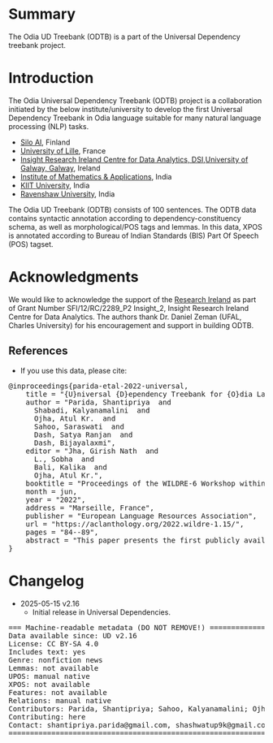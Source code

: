 # Summary

The Odia UD Treebank (ODTB) is a part of the Universal Dependency treebank project.

# Introduction

The Odia Universal Dependency Treebank (ODTB) project is a collaboration initiated by the below institute/university to develop the first Universal Dependency Treebank in Odia language suitable for many natural language processing (NLP) tasks.
  * [Silo AI](https://silo.ai/), Finland
  * [University of Lille](https://www.univ-lille.fr/home/), France
  * [Insight Research Ireland Centre for Data Analytics, DSI](https://www.insight-centre.org/),[University of Galway, Galway](https://www.universityofgalway.ie/), Ireland
  * [Institute of Mathematics & Applications](https://iomaorissa.ac.in/), India
  * [KIIT University](https://kiit.ac.in/), India
  * [Ravenshaw University](https://ravenshawuniversity.ac.in/), India

The Odia UD Treebank (ODTB) consists of 100 sentences. The ODTB data contains syntactic annotation according to dependency-constituency schema, as well as morphological/POS tags and lemmas. In this data, XPOS is annotated according to Bureau of Indian Standards (BIS) Part Of Speech (POS) tagset.

# Acknowledgments

We would like to acknowledge the support of the [Research Ireland](https://www.researchireland.ie/) as part of Grant Number SFI/12/RC/2289_P2 Insight_2, Insight Research Ireland Centre for Data Analytics. The authors thank Dr. Daniel Zeman (UFAL, Charles University) for his encouragement and support in building ODTB.

## References

* If you use this data, please cite:
<pre>
@inproceedings{parida-etal-2022-universal,
    title = "{U}niversal {D}ependency Treebank for {O}dia Language",
    author = "Parida, Shantipriya  and
      Shabadi, Kalyanamalini  and
      Ojha, Atul Kr.  and
      Sahoo, Saraswati  and
      Dash, Satya Ranjan  and
      Dash, Bijayalaxmi",
    editor = "Jha, Girish Nath  and
      L., Sobha  and
      Bali, Kalika  and
      Ojha, Atul Kr.",
    booktitle = "Proceedings of the WILDRE-6 Workshop within the 13th Language Resources and Evaluation Conference",
    month = jun,
    year = "2022",
    address = "Marseille, France",
    publisher = "European Language Resources Association",
    url = "https://aclanthology.org/2022.wildre-1.15/",
    pages = "84--89",
    abstract = "This paper presents the first publicly available treebank of Odia, a morphologically rich low resource Indian language. The treebank contains approx. 1082 tokens (100 sentences) in Odia were selected from {\textquotedblleft}Samantar{\textquotedblright}, the largest available parallel corpora collection for Indic languages. All the selected sentences are manually annotated following the {\textquotedblleft}Universal Dependency{\textquotedblright} guidelines. The morphological analysis of the Odia treebank was performed using machine learning techniques. The Odia annotated treebank will enrich the Odia language resource and will help in building language technology tools for cross-lingual learning and typological research. We also build a preliminary Odia parser using a machine learning approach. The accuracy of the parser is 86.6{\%} Tokenization, 64.1{\%} UPOS, 63.78{\%} XPOS, 42.04{\%} UAS and 21.34{\%} LAS. Finally, the paper briefly discusses the linguistic analysis of the Odia UD treebank."
}
</pre>

# Changelog

* 2025-05-15 v2.16
  * Initial release in Universal Dependencies.


<pre>
=== Machine-readable metadata (DO NOT REMOVE!) ================================
Data available since: UD v2.16
License: CC BY-SA 4.0
Includes text: yes
Genre: nonfiction news
Lemmas: not available
UPOS: manual native
XPOS: not available
Features: not available
Relations: manual native
Contributors: Parida, Shantipriya; Sahoo, Kalyanamalini; Ojha, Atul Kr.; Sahoo, Saraswati; Dash, Mohapatra, Biswakalpita; Satya Ranjan; Dash, Bijayalaxmi
Contributing: here
Contact: shantipriya.parida@gmail.com, shashwatup9k@gmail.com, sdashfca@kiit.ac.in, biswakalpitamohapatra1@gmail.com, kalyanamalini.shabadi@univ-lille.fr, sahoosaraswati455@gmail.com, rudrabijayalaxmi@gmail.com
===============================================================================
</pre>
